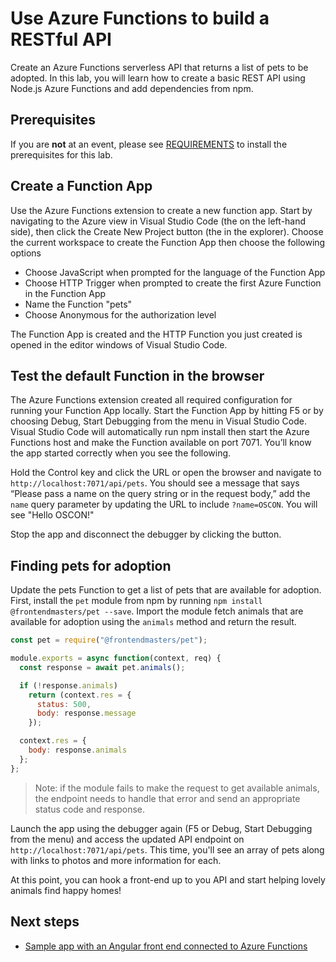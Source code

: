 # Use Azure Functions to build a RESTful API

Create an Azure Functions serverless API that returns a list of pets to be adopted. In this lab, you will learn how to create a basic REST API using Node.js Azure Functions and add dependencies from npm.

## Prerequisites

If you are **not** at an event, please see [REQUIREMENTS](REQUIREMENTS.md) to install the prerequisites for this lab.

## Create a Function App

Use the Azure Functions extension to create a new function app. Start by navigating to the Azure view in Visual Studio Code (the on the left-hand side), then click the Create New Project button (the in the explorer).
Choose the current workspace to create the Function App then choose the following options

- Choose JavaScript when prompted for the language of the Function App
- Choose HTTP Trigger when prompted to create the first Azure Function in the Function App
- Name the Function "pets"
- Choose Anonymous for the authorization level

The Function App is created and the HTTP Function you just created is opened in the editor windows of Visual Studio Code.

## Test the default Function in the browser

The Azure Functions extension created all required configuration for running your Function App locally. Start the Function App by hitting F5 or by choosing Debug, Start Debugging from the menu in Visual Studio Code.
Visual Studio Code will automatically run npm install then start the Azure Functions host and make the Function available on port 7071. You’ll know the app started correctly when you see the following.

Hold the Control key and click the URL or open the browser and navigate to `http://localhost:7071/api/pets`. You should see a message that says “Please pass a name on the query string or in the request body,” add the `name` query parameter by updating the URL to include `?name=OSCON`. You will see "Hello OSCON!"

Stop the app and disconnect the debugger by clicking the button.

## Finding pets for adoption

Update the pets Function to get a list of pets that are available for adoption. First, install the `pet` module from npm by running `npm install @frontendmasters/pet --save`. Import the module fetch animals that are available for adoption using the `animals` method and return the result.

```js
const pet = require("@frontendmasters/pet");

module.exports = async function(context, req) {
  const response = await pet.animals();

  if (!response.animals)
    return (context.res = {
      status: 500,
      body: response.message
    });

  context.res = {
    body: response.animals
  };
};
```

> Note: if the module fails to make the request to get available animals, the endpoint needs to handle that error and send an appropriate status code and response.

Launch the app using the debugger again (F5 or Debug, Start Debugging from the menu) and access the updated API endpoint on `http://localhost:7071/api/pets`. This time, you'll see an array of pets along with links to photos and more information for each.

At this point, you can hook a front-end up to you API and start helping lovely animals find happy homes!

## Next steps

- [Sample app with an Angular front end connected to Azure Functions](https://github.com/fiveisprime/apm)

